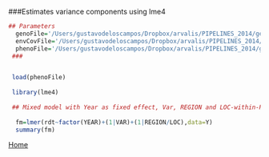 ###Estimates variance components using lme4

```R
## Parameters
  genoFile='/Users/gustavodeloscampos/Dropbox/arvalis/PIPELINES_2014/getData/output/X_2012_2014.rda'
  envCovFile='/Users/gustavodeloscampos/Dropbox/arvalis/PIPELINES_2014/getData/output/W_No_ctr_std.rda' 
  phenoFile='/Users/gustavodeloscampos/Dropbox/arvalis/PIPELINES_2014/getData/output/Y.rda' 
 ###


 load(phenoFile)
  
 library(lme4)
  
 ## Mixed model with Year as fixed effect, Var, REGION and LOC-within-REGION as random
  
  fm=lmer(rdt~factor(YEAR)+(1|VAR)+(1|REGION/LOC),data=Y)
  summary(fm)
```
[Home](https://github.com/gdlc/ARVALIS/blob/master/README.md)
